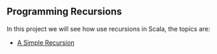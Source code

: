Programming Recursions
---------------------------------
In this project we will see how use recursions in Scala, the topics are:

* [A Simple Recursion](https://github.com/robsonoduarte/learn-scala/blob/master/pragmatic-scala/programming-recursions/src/main/scala/br/com/mystudies/scala/ASimpleRecursion.scala)

